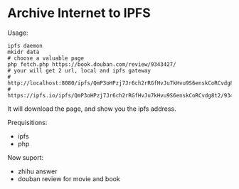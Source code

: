 # Archive Internet to IPFS

Usage:
    
    ipfs daemon
    mkidr data
    # choose a valuable page
    php fetch.php https://book.douban.com/review/9343427/
    # your will get 2 url, local and ipfs gateway
    # http://localhost:8080/ipfs/QmP3oHPzj7Jr6ch2rRGfHvJu7kHvu9S6enskCoRCvdg8t2/9343427.html
    # https://ipfs.io/ipfs/QmP3oHPzj7Jr6ch2rRGfHvJu7kHvu9S6enskCoRCvdg8t2/9343427.html

It will download the page, and show you the ipfs address.

Prequisitions:
- ipfs
- php

Now suport:

- zhihu answer
- douban review for movie and book